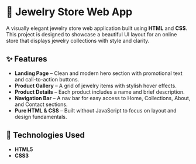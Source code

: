 # 💎 Jewelry Store Web App

A visually elegant jewelry store web application built using **HTML** and **CSS**. This project is designed to showcase a beautiful UI layout for an online store that displays jewelry collections with style and clarity.

## ✨ Features

* **Landing Page** – Clean and modern hero section with promotional text and call-to-action buttons.
* **Product Gallery** – A grid of jewelry items with stylish hover effects.
* **Product Details** – Each product includes a name and brief description.
* **Navigation Bar** – A nav bar for easy access to Home, Collections, About, and Contact sections.
* **Pure HTML & CSS** – Built without JavaScript to focus on layout and design fundamentals.

## 📁 Technologies Used

* **HTML5**
* **CSS3**
